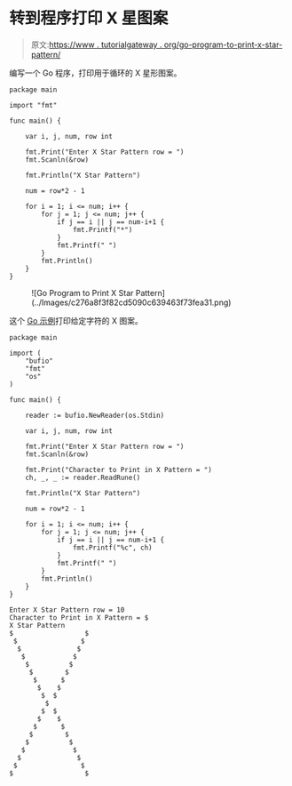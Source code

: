 # 转到程序打印 X 星图案

> 原文:[https://www . tutorialgateway . org/go-program-to-print-x-star-pattern/](https://www.tutorialgateway.org/go-program-to-print-x-star-pattern/)

编写一个 Go 程序，打印用于循环的 X 星形图案。

```
package main

import "fmt"

func main() {

	var i, j, num, row int

	fmt.Print("Enter X Star Pattern row = ")
	fmt.Scanln(&row)

	fmt.Println("X Star Pattern")

	num = row*2 - 1

	for i = 1; i <= num; i++ {
		for j = 1; j <= num; j++ {
			if j == i || j == num-i+1 {
				fmt.Printf("*")
			}
			fmt.Printf(" ")
		}
		fmt.Println()
	}
}
```

<figure class="wp-block-image size-large">![Go Program to Print X Star Pattern](../Images/c276a8f3f82cd5090c639463f73fea31.png)</figure>

这个 [Go 示例](https://www.tutorialgateway.org/go-programs/)打印给定字符的 X 图案。

```
package main

import (
	"bufio"
	"fmt"
	"os"
)

func main() {

	reader := bufio.NewReader(os.Stdin)

	var i, j, num, row int

	fmt.Print("Enter X Star Pattern row = ")
	fmt.Scanln(&row)

	fmt.Print("Character to Print in X Pattern = ")
	ch, _, _ := reader.ReadRune()

	fmt.Println("X Star Pattern")

	num = row*2 - 1

	for i = 1; i <= num; i++ {
		for j = 1; j <= num; j++ {
			if j == i || j == num-i+1 {
				fmt.Printf("%c", ch)
			}
			fmt.Printf(" ")
		}
		fmt.Println()
	}
}
```

```
Enter X Star Pattern row = 10
Character to Print in X Pattern = $
X Star Pattern
$                  $ 
 $                $  
  $              $   
   $            $    
    $          $     
     $        $      
      $      $       
       $    $        
        $  $         
         $          
        $  $         
       $    $        
      $      $       
     $        $      
    $          $     
   $            $    
  $              $   
 $                $  
$                  $
```